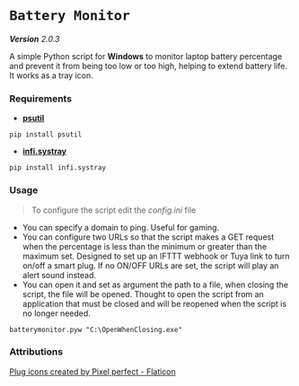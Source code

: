 # `Battery Monitor`

_**Version** 2.0.3_

A simple Python script for **Windows** to monitor laptop battery percentage and prevent it from being too low or too high, helping to extend battery life. It works as a tray icon.

### Requirements
- **[psutil](https://pypi.org/project/psutil/)**
```console
pip install psutil
```
- **[infi.systray](https://github.com/Infinidat/infi.systray)**
```console
pip install infi.systray
```

### Usage

> To configure the script edit the _config.ini_ file

- You can specify a domain to ping. Useful for gaming.
- You can configure two URLs so that the script makes a GET request when the percentage is less than the minimum or greater than the maximum set.
Designed to set up an IFTTT webhook or Tuya link to turn on/off a smart plug.
If no ON/OFF URLs are set, the script will play an alert sound instead.
- You can open it and set as argument the path to a file, when closing the script, the file will be opened. Thought to open the script from an application that must be closed and will be reopened when the script is no longer needed.
```
batterymonitor.pyw "C:\OpenWhenClosing.exe"
```

### Attributions

[Plug icons created by Pixel perfect - Flaticon](https://www.flaticon.com/free-icons/plug)